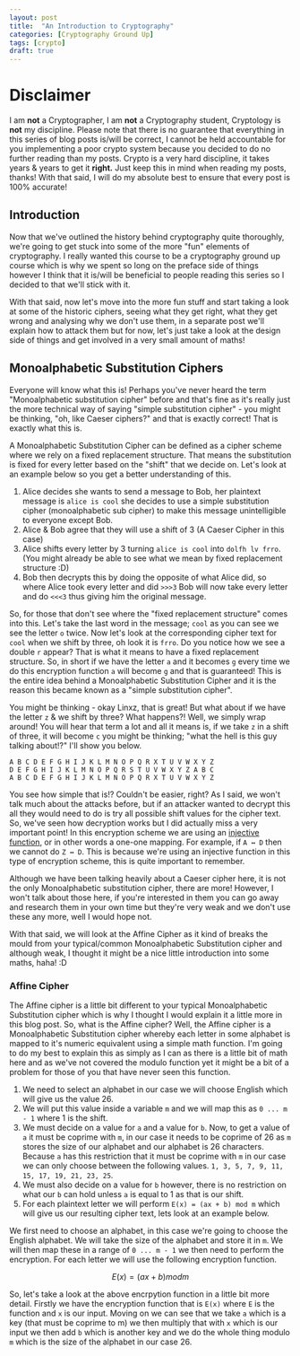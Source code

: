 ```yaml
---
layout: post
title:  "An Introduction to Cryptography"
categories: [Cryptography Ground Up]
tags: [crypto]
draft: true
---
```


# Disclaimer

I am **not** a Cryptographer, I am **not** a Cryptography student, Cryptology is **not** my discipline. Please note that there is no guarantee that everything in this series of blog posts is/will be correct, I cannot be held accountable for you implementing a poor crypto system because you decided to do no further reading than my posts. Crypto is a very hard discipline, it takes years & years to get it **right.** Just keep this in mind when reading my posts, thanks! With that said, I will do my absolute best to ensure that every post is 100% accurate!

## Introduction

Now that we've outlined the history behind cryptography quite thoroughly, we're going to get stuck into some of the more "fun" elements of cryptography. I really wanted this course to be a cryptography ground up course which is why we spent so long on the preface side of things however I think that it is/will be beneficial to people reading this series so I decided to that we'll stick with it.

With that said, now let's move into the more fun stuff and start taking a look at some of the historic ciphers, seeing what they get right, what they get wrong and analysing why we don't use them, in a separate post we'll explain how to attack them but for now, let's just take a look at the design side of things and get involved in a very small amount of maths!

## Monoalphabetic Substitution Ciphers

Everyone will know what this is! Perhaps you've never heard the term "Monoalphabetic substitution cipher" before and that's fine as it's really just the more technical way of saying "simple substitution cipher" - you might be thinking, "oh, like Caeser ciphers?" and that is exactly correct! That is exactly what this is.

A Monoalphabetic Substitution Cipher can be defined as a cipher scheme where we rely on a fixed replacement structure. That means the substitution is fixed for every letter based on the "shift" that we decide on. Let's look at an example below so you get a better understanding of this.

1. Alice decides she wants to send a message to Bob, her plaintext message is `alice is cool` she decides to use a simple substitution cipher (monoalphabetic sub cipher) to make this message unintelligible to everyone except Bob.
2. Alice & Bob agree that they will use a shift of 3 (A Caeser Cipher in this case)
3. Alice shifts every letter by 3 turning `alice is cool` into `dolfh lv frro`. (You might already be able to see what we mean by fixed replacement structure :D)
4. Bob then decrypts this by doing the opposite of what Alice did, so where Alice took every letter and did `>>>3` Bob will now take every letter and do `<<<3` thus giving him the original message.

So, for those that don't see where the "fixed replacement structure" comes into this. Let's take the last word in the message; `cool` as you can see we see the letter `o` twice. Now let's look at the corresponding cipher text for `cool` when we shift by three, oh look it is `frro`. Do you notice how we see a double `r` appear? That is what it means to have a fixed replacement structure. So, in short if we have the letter `a` and it becomes `g` every time we do this encryption function `a` will become `g` and that is guaranteed! This is the entire idea behind a Monoalphabetic Substitution Cipher and it is the reason this became known as a "simple substitution cipher".

You might be thinking - okay Linxz, that is great! But what about if we have the letter `z` & we shift by three? What happens?! Well, we simply wrap around! You will hear that term a lot and all it means is, if we take `z` in a shift of three, it will become `c` you might be thinking; "what the hell is this guy talking about!?" I'll show you below.

```
A B C D E F G H I J K L M N O P Q R X T U V W X Y Z
D E F G H I J K L M N O P Q R S T U V W X Y Z A B C
A B C D E F G H I J K L M N O P Q R X T U V W X Y Z
```

You see how simple that is!? Couldn't be easier, right? As I said, we won't talk much about the attacks before, but if an attacker wanted to decrypt this all they would need to do is try all possible shift values for the cipher text. So, we've seen how decryption works but I did actually miss a very important point! In this encryption scheme we are using an [injective function](https://en.wikipedia.org/wiki/Injective_function), or in other words a one-one mapping. For example, if `A ↔ D` then we cannot do `Z ↔ D`. This is because we're using an injective function in this type of encryption scheme, this is quite important to remember.

Although we have been talking heavily about a Caeser cipher here, it is not the only Monoalphabetic substitution cipher, there are more! However, I won't talk about those here, if you're interested in them you can go away and research them in your own time but they're very weak and we don't use these any more, well I would hope not.

With that said, we will look at the Affine Cipher as it kind of breaks the mould from your typical/common Monoalphabetic Substitution cipher and although weak, I thought it might be a nice little introduction into some maths, haha! :D

### Affine Cipher

The Affine cipher is a little bit different to your typical Monoalphabetic Substitution cipher which is why I thought I would explain it a little more in this blog post. So, what is the Affine cipher? Well, the Affine cipher is a Monoalphabetic Substitution cipher whereby each letter in some alphabet is mapped to it's numeric equivalent using a simple math function. I'm going to do my best to explain this as simply as I can as there is a little bit of math here and as we've not covered the modulo function yet it might be a bit of a problem for those of you that have never seen this function.

1. We need to select an alphabet in our case we will choose English which will give us the value 26.
2. We will put this value inside a variable `m` and we will map this as `0 ... m - 1` where 1 is the shift.
3. We must decide on a value for `a` and a value for `b`. Now, to get a value of `a` it must be coprime with `m`, in our case it needs to be coprime of 26 as `m` stores the size of our alphabet and our alphabet is 26 characters. Because `a` has this restriction that it must be coprime with `m` in our case we can only choose between the following values. `1, 3, 5, 7, 9, 11, 15, 17, 19, 21, 23, 25`.
4. We must also decide on a value for `b` however, there is no restriction on what our `b` can hold unless `a` is equal to 1 as that is our shift.
5. For each plaintext letter we will perform `E(x) = (ax + b) mod m` which will give us our resulting cipher text, lets look at an example below.

We first need to choose an alphabet, in this case we're going to choose the English alphabet. We will take the size of the alphabet and store it in `m`. We will then map these in a range of `0 ... m - 1` we then need to perform the encryption. For each letter we will use the following encryption function.

$$ E(x) = (ax + b) mod  m $$

So, let's take a look at the above encrpytion function in a little bit more detail. Firstly we have the encryption function that is `E(x)` where `E` is the function and `x` is our input. Moving on we can see that we take `a` which is a key (that must be coprime to m) we then multiply that with `x` which is our input we then add `b` which is another key and we do the whole thing modulo `m` which is the size of the alphabet in our case 26.
